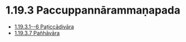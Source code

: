 

# 1.19.3 Paccuppannārammaṇapada

* [1.19.3.1--6 Paṭiccādivāra](1.19.3/1.19.3.1--6.md)
* [1.19.3.7 Pañhāvāra](1.19.3/1.19.3.7.md)



